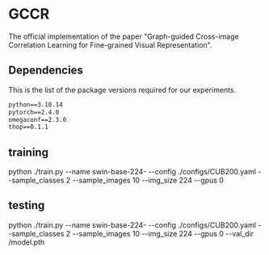# GCCR

The official implementation of the paper "Graph-guided Cross-image Correlation Learning for Fine-grained Visual Representation".

## Dependencies

This is the list of the package versions required for our experiments.

```txt
python==3.10.14
pytorch==2.4.0
omegaconf==2.3.0
thop==0.1.1
```

## training
python ./train.py --name swin-base-224- --config ./configs/CUB200.yaml --sample_classes 2 --sample_images 10 --img_size 224 --gpus 0

## testing
python ./train.py --name swin-base-224- --config ./configs/CUB200.yaml --sample_classes 2 --sample_images 10 --img_size 224 --gpus 0 --val_dir /model.pth
